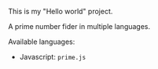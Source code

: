 This is my "Hello world" project.

A prime number fider in multiple languages.

Available languages:
    <ul>
        <li>Javascript: <code>prime.js</code></li>
    </ul>